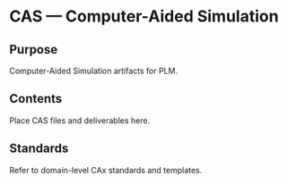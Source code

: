 # CAS — Computer-Aided Simulation

## Purpose

Computer-Aided Simulation artifacts for PLM.

## Contents

Place CAS files and deliverables here.

## Standards

Refer to domain-level CAx standards and templates.
